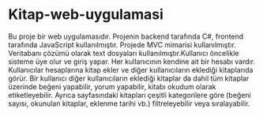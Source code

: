 # Kitap-web-uygulamasi
Bu proje bir web uygulamasıdır. Projenin backend tarafında C#, frontend tarafında JavaScript kullanılmıştır. Projede MVC mimarisi kullanılmıştır. Veritabanı çözümü olarak text dosyaları kullanılmıştır.Kullanıcı öncelikle sisteme üye olur ve giriş yapar. Her kullanıcının kendine ait bir hesabı vardır. Kullanıcılar hesaplarına kitap ekler ve diğer kullanıcıların eklediği kitaplarıda görür. Bir kullanıcı diğer kullanıcıların eklediği kitaplar da dahil tüm kitaplar üzerinde beğeni yapabilir, yorum yapabilir, kitabı okudum olarak etiketleyebilir. Ayrıca sayfasındaki kitapları çeşitli kategorilere göre (beğeni sayısı, okunulan kitaplar, eklenme tarihi vb.) filtreleyebilir veya sıralayabilir. 
